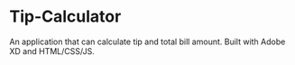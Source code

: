 # Tip-Calculator
An application that can calculate tip and total bill amount. Built with Adobe XD and HTML/CSS/JS. 
